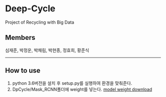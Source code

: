 # Deep-Cycle

Project of Recycling with Big Data

## Members

심재준, 박정운, 박채림, 박현종, 정효희, 황준식

___
## How to use

1. python 3.6버전을 설치 후 setup.py를 실행하여 환경을 맞춰준다.
2. DpCycle/Mask_RCNN폴더에 weight를 넣는다. [model weight download](https://drive.google.com/open?id=10uCfH_fDPMDsdsnkuejJ1CoqM903hHzg)
